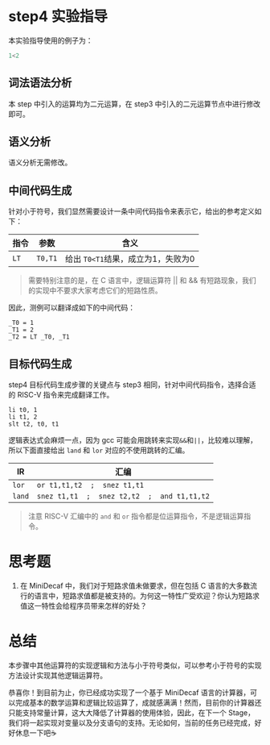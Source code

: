 # step4 实验指导

本实验指导使用的例子为：

```C
1<2
```

## 词法语法分析
本 step 中引入的运算均为二元运算，在 step3 中引入的二元运算节点中进行修改即可。

## 语义分析

语义分析无需修改。

## 中间代码生成
针对小于符号，我们显然需要设计一条中间代码指令来表示它，给出的参考定义如下：

| 指令 | 参数 | 含义 |
| --- | --- | --- |
| `LT` | `T0,T1` | 给出 `T0<T1`结果，成立为1，失败为0 |

> 需要特别注意的是，在 C 语言中，逻辑运算符 || 和 && 有短路现象，我们的实现中不要求大家考虑它们的短路性质。

因此，测例可以翻译成如下的中间代码：

```assembly
_T0 = 1
_T1 = 2
_T2 = LT _T0, _T1
```

## 目标代码生成

step4 目标代码生成步骤的关键点与 step3 相同，针对中间代码指令，选择合适的 RISC-V 指令来完成翻译工作。

```assembly
li t0, 1
li t1, 2
slt t2, t0, t1
```

逻辑表达式会麻烦一点，因为 gcc 可能会用跳转来实现`&&`和`||`，比较难以理解，所以下面直接给出 `land` 和 `lor` 对应的不使用跳转的汇编。

| IR       | 汇编                                                |
| ---      | ---                                                 |
| `lor` | `or t1,t1,t2  ;  snez t1,t1` |
| `land` | `snez t1,t1  ;  snez t2,t2  ;  and t1,t1,t2` |

> 注意 RISC-V 汇编中的 `and` 和 `or` 指令都是位运算指令，不是逻辑运算指令。

# 思考题

1. 在 MiniDecaf 中，我们对于短路求值未做要求，但在包括 C 语言的大多数流行的语言中，短路求值都是被支持的。为何这一特性广受欢迎？你认为短路求值这一特性会给程序员带来怎样的好处？

# 总结
本步骤中其他运算符的实现逻辑和方法与小于符号类似，可以参考小于符号的实现方法设计实现其他逻辑运算符。

恭喜你！到目前为止，你已经成功实现了一个基于 MiniDecaf 语言的计算器，可以完成基本的数学运算和逻辑比较运算了，成就感满满！然而，目前你的计算器还只能支持常量计算，这大大降低了计算器的使用体验，因此，在下一个 Stage，我们将一起实现对变量以及分支语句的支持。无论如何，当前的任务已经完成，好好休息一下吧☕️